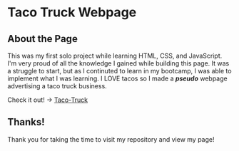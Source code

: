 # Taco Truck Webpage
## About the Page
This was my first solo project while learning HTML, CSS, and JavaScript. I'm very proud of all the knowledge I gained while building this page. It was a struggle to start, 
but as I continuted to learn in my bootcamp, I was able to implement what I was learning. I LOVE tacos so I made a ***pseudo*** webpage advertising a taco truck business. 

Check it out! -> [Taco-Truck](https://brandi-jeff.github.io/taco-truck-project/)

## Thanks!
Thank you for taking the time to visit my repository and view my page!
